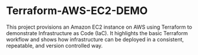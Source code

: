 # Terraform-AWS-EC2-DEMO
This project provisions an Amazon EC2 instance on AWS using Terraform to demonstrate Infrastructure as Code (IaC). It highlights the basic Terraform workflow and shows how infrastructure can be deployed in a consistent, repeatable, and version controlled way.
